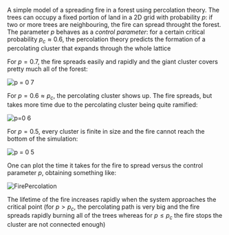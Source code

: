 A simple model of a spreading fire in a forest using percolation theory. The trees can occupy a fixed portion of land in a 2D grid with probability $p$: if two or more trees are neighbouring,
the fire can spread throught the forest. The parameter $p$ behaves as a _control parameter_: for a certain critical probability $p_{c} \approx 0.6$, the percolation theory predicts the formation of a 
percolating cluster that expands through the whole lattice

For $p = 0.7$, the fire spreads easily and rapidly and the giant cluster covers pretty much all of the forest:


![p = 0 7](https://github.com/lorenzorizzi17/ForestFirePercolation/assets/102590961/5d463f1a-82ca-400b-9233-26fe420971e4)


For $p = 0.6 \approx p_{c}$, the percolating cluster shows up. The fire spreads, but takes more time due to the percolating cluster being quite ramified:



![p=0 6](https://github.com/lorenzorizzi17/ForestFirePercolation/assets/102590961/e3e754ac-7c31-48b2-80be-c505b44f00e3)


For $p = 0.5$, every cluster is finite in size and the fire cannot reach the bottom of the simulation:


![p = 0 5](https://github.com/lorenzorizzi17/ForestFirePercolation/assets/102590961/1f171202-7244-45ea-b564-fe60d12b1c17)

One can plot the time it takes for the fire to spread versus the control parameter $p$, obtaining something like:


![FirePercolation](https://github.com/lorenzorizzi17/ForestFirePercolation/assets/102590961/6562e850-093f-49c6-a08c-aa2e47e24e64)

The lifetime of the fire increases rapidly when the system approaches the critical point (for $p>p_{c}$, the percolating path is very big and the fire spreads rapidly burning all of the trees
whereas for $p \leq p_{c}$ the fire stops the cluster are not connected enough)
